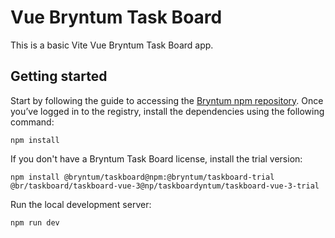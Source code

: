 # Vue Bryntum Task Board 

This is a basic Vite Vue Bryntum Task Board app.

## Getting started 

 Start by following the guide to accessing the [Bryntum npm repository](https://bryntum.com/products/taskboard/docs/guide/taskboard/npm-repository). Once you’ve logged in to the registry, install the dependencies using the following command:

```shell
npm install
```

If you don't have a Bryntum Task Board license, install the trial version:

```shell
npm install @bryntum/taskboard@npm:@bryntum/taskboard-trial @br/taskboard/taskboard-vue-3@np/taskboardyntum/taskboard-vue-3-trial
```

Run the local development server:

```shell
npm run dev
```